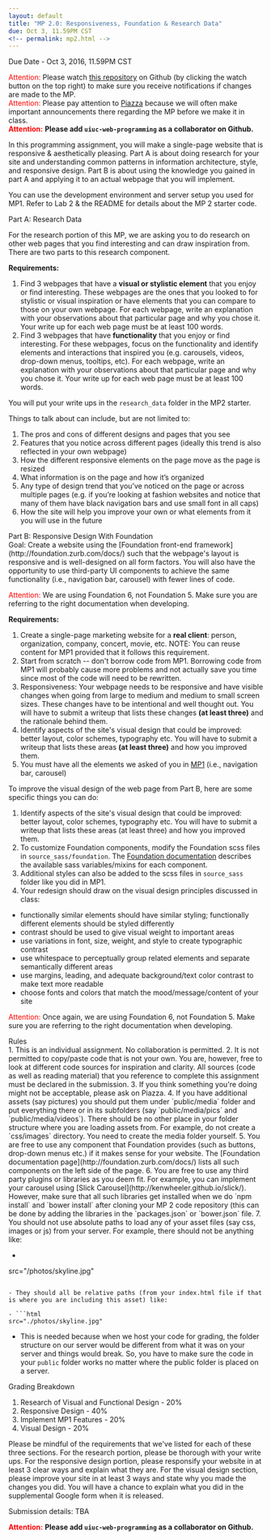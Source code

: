 ```yaml
---
layout: default
title: "MP 2.0: Responsiveness, Foundation & Research Data"
due: Oct 3, 11.59PM CST
<!-- permalink: mp2.html -->
---
```

<span class="section-heading">Due Date - Oct 3, 2016, 11.59PM CST</span>

<span style="color: red"> Attention: </span> Please watch [this repository](https://github.com/uiuc-web-programming/mp2_starter) on Github (by clicking the watch button on the top right) to make sure you receive notifications if changes are made to the MP. <br>
<span style="color: red"> Attention: </span> Please pay attention to [Piazza](https://piazza.com/class/is4r0uppzfx4q9) because we will often make important announcements there regarding the MP before we make it in class. <br>
<span style="color: red"> **Attention:** </span> **Please add `uiuc-web-programming` as a collaborator on Github.**

In this programming assignment, you will make a single-page website that is responsive & aesthetically pleasing. Part A is about doing research for your site and understanding common patterns in information architecture, style, and responsive design. Part B is about using the knowledge you gained in part A and applying it to an actual webpage that you will implement.

You can use the development environment and server setup you used for MP1. Refer to Lab 2 & the README for details about the MP 2 starter code.

<div class="section-heading">Part A: Research Data</div>

<!-- We want you to search through different designs on Apropose’s site and create at least 2 trendsets  of 5-10 webpages each.  The first trendset should be focused on visual and stylistic elements that you’ve noticed. The webpages that you collect in this trendset are ones that you looked to for stylistic or visual inspiration or have elements that you can compare to those on your own site. The second trendset you create should be focused on functionality. In this trendset, focus on the functionality of webpages and identify  elements that inspired you (e.g. carousels, videos, drop-downs menus, tooltips ). A third (optional) trendset can be focused on the information architecture (or the content structure) of different webpages and how that inspired your own webpage.

Each webpage in a trendset should have an explanation with your observations about that particular page, why it’s in this trendset, and what conclusions you’ve drawn about it. Please add these explanations in the ‘notes’ box of each webpage in your trendset. -->

For the research portion of this MP, we are asking you to do research on other web pages that you find interesting and can draw inspiration from. There are two parts to this research component.

**Requirements:**

1. Find 3 webpages that have a **visual or stylistic element** that you enjoy or find interesting. These webpages are the ones that you looked to for stylistic or visual inspiration or have elements that you can compare to those on your own webpage. For each webpage, write an explanation with your observations about that particular page and why you chose it. Your write up for each web page must be at least 100 words.
2. Find 3 webpages that have **functionality** that you enjoy or find interesting. For these webpages, focus on the functionality and identify elements and interactions that inspired you (e.g. carousels, videos, drop-down menus, tooltips, etc). For each webpage, write an explanation with your observations about that particular page and why you chose it. Your write up for each web page must be at least 100 words.


You will put your write ups in the `research_data` folder in the MP2 starter.

Things to talk about can include, but are not limited to:

1. The pros and cons of different designs and pages that you see
2. Features that you notice across different pages (ideally this trend is also reflected in your own webpage)
3. How the different responsive elements on the page move as the page is resized
4. What information is on the page and how it’s organized
5. Any type of design trend that you’ve noticed on the page or across multiple pages (e.g. if you’re looking at fashion websites and notice that many of them have black navigation bars and use small font in all caps)
6. How the site will help you improve your own or what elements from it you will use in the future


<div class="section-heading">Part B: Responsive Design With Foundation</div>
Goal: Create a  website using the [Foundation front-end framework](http://foundation.zurb.com/docs/) such that the webpage's layout is responsive and is well-designed on all form factors. You will also have the opportunity to use third-party UI components to achieve the same functionality (i.e., navigation bar, carousel) with fewer lines of code.

<span style="color: red"> Attention: </span> We are using Foundation 6, not Foundation 5. Make sure you are referring to the right documentation when developing.

**Requirements:**

1. Create a single-page marketing website for a **real client**: person, organization, company, concert, movie, etc. NOTE: You can reuse content for MP1 provided that it follows this requirement.
2. Start from scratch -- don't borrow code from MP1. Borrowing code from MP1 will probably cause more problems and not actually save you time since most of the code will need to be rewritten.
3. Responsiveness: Your webpage needs to be responsive and have visible changes when going from large to medium and medium to small screen sizes. These changes have to be intentional and well thought out. You will have to submit a writeup that lists these changes **(at least three)** and the rationale behind them.
4. Identify aspects of the site's visual design that could be improved: better layout, color schemes, typography etc. You will have to submit a writeup that lists these areas **(at least three)** and how you improved them.
5. You must have all the elements we asked of you in [MP1](https://uiuc-web-programming.github.io/fa2016/MP-1) (i.e., navigation bar, carousel)


To improve the visual design of the web page from Part B, here are some specific things you can do:

1. Identify aspects of the site's visual design that could be improved: better layout, color schemes, typography etc. You will have to submit a writeup that lists these areas (at least three) and how you improved them.
2. To customize Foundation components, modify the Foundation scss files in `source_sass/foundation`. The [Foundation documentation](http://foundation.zurb.com/docs/) describes the available sass variables/mixins for each component.
3. Additional styles can also be added to the scss files in `source_sass` folder like you did in MP1.
4. Your redesign should draw on the visual design principles discussed in class:
 + functionally similar elements should have similar styling; functionally different elements should be styled differently
 + contrast should be used to give visual weight to important areas
 + use variations in font, size, weight, and style to create typographic contrast
 + use whitespace to perceptually group related elements and separate semantically different areas
 + use margins, leading, and adequate background/text color contrast to make text more readable
 + choose fonts and colors that match the mood/message/content of your site


<span style="color: red"> Attention: </span> Once again, we are using Foundation 6, not Foundation 5. Make sure you are referring to the right documentation when developing.


<div class="section-heading">Rules</div>
1. This is an individual assignment. No collaboration is permitted.
2. It is not permitted to copy/paste code that is not your own. You are, however, free to look at different code sources for inspiration and clarity. All sources (code as well as reading material) that you reference to complete this assignment must be declared in the submission.
3. If you think something you're doing might not be acceptable, please ask on Piazza.
4. If you have additional assets (say pictures) you should put them under `public/media` folder and put everything there or in its subfolders (say `public/media/pics` and `public/media/videos`). There should be no other place in your folder structure where you are loading assets from. For example, do not create a `css/images` directory. You need to create the media folder yourself.
5. You are free to use any component that Foundation provides (such as buttons, drop-down menus etc.) if it makes sense for your website. The [Foundation documentation page](http://foundation.zurb.com/docs/) lists all such components on the left side of the page.
6. You are free to use any third party plugins or libraries as you deem fit. For example, you can implement your carousel using [Slick Carousel](http://kenwheeler.github.io/slick/). However, make sure that all such libraries get installed when we do `npm install` and `bower install` after cloning your MP 2 code repository (this can be done by adding the libraries in the `packages.json` or `bower.json` file.
7. You should not use absolute paths to load any of your asset files (say css, images or js) from your server. For example, there should not be anything like:

- ```html
src="/photos/skyline.jpg"
```

- They should all be relative paths (from your index.html file if that is where you are including this asset) like:

- ```html
src="./photos/skyline.jpg"
```
- This is needed because when we host your code for grading, the folder structure on our server would be different from what it was on your server and things would break. So, you have to make sure the code in your `public` folder works no matter where the public folder is placed on a server.


<div class="section-heading">Grading Breakdown</div>

1. Research of Visual and Functional Design - 20%
2. Responsive Design - 40%
3. Implement MP1 Features - 20%
4. Visual Design - 20%
 
Please be mindful of the requirements that we've listed for each of these three sections. For the research portion, please be thorough with your write ups. For the responsive design portion, please responsify your website in at least 3 clear ways and explain what they are. For the visual design section, please improve your site in at least 3 ways and state why you made the changes you did. You will have a chance to explain what you did in the supplemental Google form when it is released.

Submission details: TBA

<span style="color: red"> **Attention:** </span> **Please add `uiuc-web-programming` as a collaborator on Github.**

